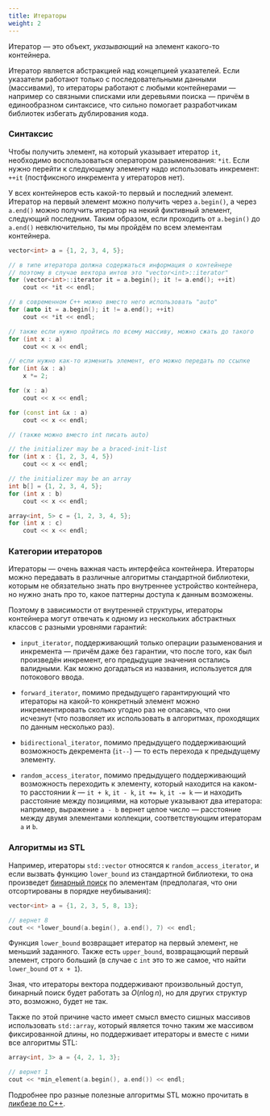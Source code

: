 ```yaml
---
title: Итераторы
weight: 2
---
```


Итератор — это объект, *указывающий* на элемент какого-то контейнера.

Итератор является абстракцией над концепцией указателей. Если указатели работают только с последовательными данными (массивами), то итераторы работают с любыми контейнерами — например со связными списками или деревьями поиска — причём в единообразном синтаксисе, что сильно помогает разработчикам библиотек избегать дублирования кода.

### Синтаксис

Чтобы получить элемент, на который указывает итератор `it`, необходимо воспользоваться оператором разыменования: `*it`. Если нужно перейти к следующему элементу надо использовать инкремент: `++it` (постфиксного инкремента у итераторов нет).

У всех контейнеров есть какой-то первый и последний элемент. Итератор на первый элемент можно получить через `a.begin()`, а через `a.end()` можно получить итератор на некий фиктивный элемент, следующий последним. Таким образом, если проходить от `a.begin()` до `a.end()` невключительно, ты мы пройдём по всем элементам контейнера.

```cpp
vector<int> a = {1, 2, 3, 4, 5};

// в типе итератора должна содержаться информация о контейнере
// поэтому в случае вектора интов это "vector<int>::iterator"
for (vector<int>::iterator it = a.begin(); it != a.end(); ++it)
    cout << *it << endl;

// в современном C++ можно вместо него использовать "auto"
for (auto it = a.begin(); it != a.end(); ++it)
    cout << *it << endl;

// также если нужно пройтись по всему массиву, можно сжать до такого
for (int x : a)
    cout << x << endl;

// если нужно как-то изменить элемент, его можно передать по ссылке
for (int &x : a)
    x *= 2;

for (x : a)
    cout << x << endl;

for (const int &x : a)
    cout << x << endl;

// (также можно вместо int писать auto)

// the initializer may be a braced-init-list
for (int x : {1, 2, 3, 4, 5})
    cout << x << endl;

// the initializer may be an array
int b[] = {1, 2, 3, 4, 5};
for (int x : b)
    cout << x << endl;

array<int, 5> c = {1, 2, 3, 4, 5};
for (int x : c)
    cout << x << endl;
```

### Категории итераторов

Итераторы — очень важная часть интерфейса контейнера. Итераторы можно передавать в различные алгоритмы стандартной библиотеки, которым не обязательно знать про внутреннее устройство контейнера, но нужно знать про то, какое паттерны доступа к данным возможены.

Поэтому в зависимости от внутренней структуры, итераторы контейнера могут отвечать к одному из нескольких абстрактных классов с разными уровнями гарантий:

- `input_iterator`, поддерживающий только операции разыменования и инкремента — причём даже без гарантии, что после того, как был произведён инкремент, его предыдущие значения остались валидными. Как можно догадаться из названия, используется для потокового ввода.

- `forward_iterator`, помимо предыдущего гарантирующий что итераторы на какой-то конкретный элемент можно инкрементировать сколько угодно раз не опасаясь, что они исчезнут (что позволяет их использовать в алгоритмах, проходящих по данным несколько раз).

- `bidirectional_iterator`, помимо предыдущего поддерживающий возможность декремента (`it--`) — то есть перехода к предыдущему элементу.

- `random_access_iterator`, помимо предыдущего поддерживающий возможность переходить к элементу, который находится на каком-то расстоянии $k$ — `it + k`, `it - k`, `it += k`, `it -= k` — и находить расстояние между позициями, на которые указывают два итератора: например, выражение `a - b` вернет целое число — расстояние между двумя элементами коллекции, соответствующим итераторам `a` и `b`.

### Алгоритмы из STL

Например, итераторы `std::vector` относятся к `random_access_iterator`, и если вызвать функцию `lower_bound` из стандартной библиотеки, то она произведет [бинарный поиск](../../ordered-search/binary-search) по элементам (предполагая, что они отсортированы в порядке неубиывания):

```cpp
vector<int> a = {1, 2, 3, 5, 8, 13};

// вернет 8
cout << *lower_bound(a.begin(), a.end(), 7) << endl;
```

Функция `lower_bound` возвращает итератор на первый элемент, не меньший заданного. Также есть `upper_bound`, возвращающий первый элемент, строго больший (в случае с `int` это то же самое, что найти `lower_bound` от `x + 1`).

Зная, что итераторы вектора поддерживают произвольный доступ, бинарный поиск будет работать за $O(n \log n)$, но для других структур это, возможно, будет не так.

Также по этой причине часто имеет смысл вместо сишных массивов использовать `std::array`, который является точно таким же массивом фиксированной длины, но поддерживает итераторы и вместе с ними все алгоритмы STL:

```cpp
array<int, 3> a = {4, 2, 1, 3};

// вернет 1
cout << *min_element(a.begin(), a.end()) << endl;
```

Подробнее про разные полезные алгоритмы STL можно прочитать в [ликбезе по C++](../../programming/cpp).
